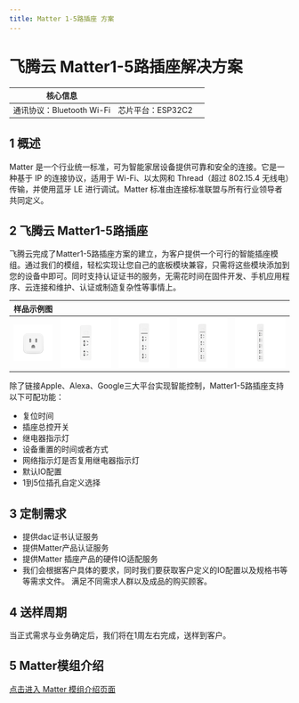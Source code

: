 ```yaml
---
title: Matter 1-5路插座 方案
---
```


# 飞腾云 Matter1-5路插座解决方案

| 核心信息 |        |         |
| -------- | ---------- |------------ |
| 通讯协议：Bluetooth Wi-Fi |   芯片平台：ESP32C2   |          |

## 1 概述
Matter 是一个行业统一标准，可为智能家居设备提供可靠和安全的连接。它是一种基于 IP 的连接协议，适用于 Wi-Fi、以太网和 Thread（超过 802.15.4 无线电）传输，并使用蓝牙 LE 进行调试。Matter 标准由连接标准联盟与所有行业领导者共同定义。

<!-- ![tupian](/assets/images/matter/overview.png)

![可提供设备关系](/assets/images/matter/产品提供设备图.png) -->

## 2 飞腾云 Matter1-5路插座

飞腾云完成了Matter1-5路插座方案的建立，为客户提供一个可行的智能插座模组。通过我们的模组，轻松实现让您自己的底板模块兼容，只需将这些模块添加到您的设备中即可。同时支持认证证书的服务，无需花时间在固件开发、手机应用程序、云连接和维护、认证或制造复杂性等事情上。

|    样品示例图     |        |           |          |           |
| ----  |  --------- | ------ | --------- | --------- |
|   ![1路插座](/assets/images/matter/1插座.png)    |    ![2路插座](/assets/images/matter/2插座.png)     |     ![3路插座](/assets/images/matter/3插座.png)     |     ![4路插座](/assets/images/matter/4插座.png)    |       ![5路插座](/assets/images/matter/5插座.png)      |

  除了链接Apple、Alexa、Google三大平台实现智能控制，Matter1-5路插座支持以下可配功能：

- 复位时间
- 插座总控开关
- 继电器指示灯
- 设备重置的时间或者方式
- 网络指示灯是否复用继电器指示灯
- 默认IO配置
- 1到5位插孔自定义选择


## 3 定制需求

- 提供dac证书认证服务
- 提供Matter产品认证服务
- 提供Matter 插座产品的硬件IO适配服务
- 我们会根据客户具体的要求，同时我们要获取客户定义的IO配置以及规格书等等需求文件。
  满足不同需求人群以及成品的购买顾客。

## 4 送样周期
当正式需求与业务确定后，我们将在1周左右完成，送样到客户。


## 5 Matter模组介绍

[点击进入 Matter 模组介绍页面](../../products/matter/socket1_5.md) 
